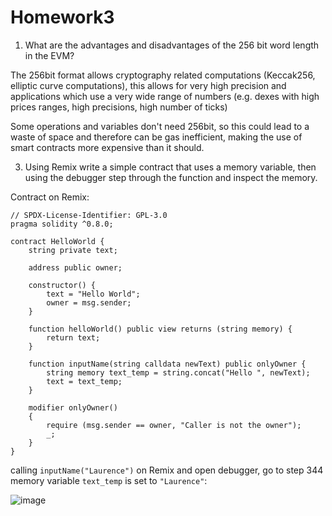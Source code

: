 # Homework3

1. What are the advantages and disadvantages of the 256 bit word length in the EVM?

The 256bit format allows cryptography related computations (Keccak256, elliptic curve computations), this allows for very high precision and applications which use a very wide range of numbers (e.g. dexes with high prices ranges, high precisions, high number of ticks)

Some operations and variables don't need 256bit, so this could lead to a waste of space and therefore can be gas inefficient, making the use of smart contracts more expensive than it should.

3. Using Remix write a simple contract that uses a memory variable, then using the debugger step through the function and inspect the memory.

Contract on Remix:

```
// SPDX-License-Identifier: GPL-3.0
pragma solidity ^0.8.0;

contract HelloWorld {
    string private text;
 
    address public owner;

    constructor() {
        text = "Hello World";
        owner = msg.sender;
    }

    function helloWorld() public view returns (string memory) {
        return text;
    }

    function inputName(string calldata newText) public onlyOwner {
        string memory text_temp = string.concat("Hello ", newText);
        text = text_temp;
    }

    modifier onlyOwner()
    {
        require (msg.sender == owner, "Caller is not the owner");
        _;
    }
}
```

calling `inputName("Laurence")` on Remix and open debugger, go to step 344
memory variable `text_temp` is set to `"Laurence"`:

![image](https://github.com/BigBangInfinity/Encode_ExpertSolidityBootcamp_Homework/assets/37957341/a07438b2-f45d-4c4e-8242-33977544bbc1)
